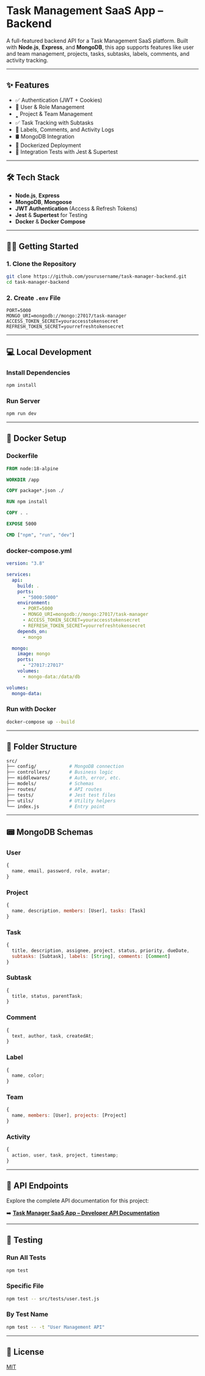# Task Management SaaS App – Backend

A full-featured backend API for a Task Management SaaS platform. Built with **Node.js**, **Express**, and **MongoDB**, this app supports features like user and team management, projects, tasks, subtasks, labels, comments, and activity tracking.

---

## ✨ Features

- ✅ Authentication (JWT + Cookies)
- 👤 User & Role Management
- 🢑 Project & Team Management
- ✅ Task Tracking with Subtasks
- 🍿 Labels, Comments, and Activity Logs
- 🛢️ MongoDB Integration
- 🐳 Dockerized Deployment
- 🧪 Integration Tests with Jest & Supertest

---

## 🛠️ Tech Stack

- **Node.js**, **Express**
- **MongoDB**, **Mongoose**
- **JWT Authentication** (Access & Refresh Tokens)
- **Jest** & **Supertest** for Testing
- **Docker** & **Docker Compose**

---

## 🧑‍💻 Getting Started

### 1. Clone the Repository

```bash
git clone https://github.com/yourusername/task-manager-backend.git
cd task-manager-backend
```

### 2. Create `.env` File

```env
PORT=5000
MONGO_URI=mongodb://mongo:27017/task-manager
ACCESS_TOKEN_SECRET=youraccesstokensecret
REFRESH_TOKEN_SECRET=yourrefreshtokensecret
```

---

## 💻 Local Development

### Install Dependencies

```bash
npm install
```

### Run Server

```bash
npm run dev
```

---

## 🐳 Docker Setup

### Dockerfile

```dockerfile
FROM node:18-alpine

WORKDIR /app

COPY package*.json ./

RUN npm install

COPY . .

EXPOSE 5000

CMD ["npm", "run", "dev"]
```

### docker-compose.yml

```yaml
version: "3.8"

services:
  api:
    build: .
    ports:
      - "5000:5000"
    environment:
      - PORT=5000
      - MONGO_URI=mongodb://mongo:27017/task-manager
      - ACCESS_TOKEN_SECRET=youraccesstokensecret
      - REFRESH_TOKEN_SECRET=yourrefreshtokensecret
    depends_on:
      - mongo

  mongo:
    image: mongo
    ports:
      - "27017:27017"
    volumes:
      - mongo-data:/data/db

volumes:
  mongo-data:
```

### Run with Docker

```bash
docker-compose up --build
```

---

## 📁 Folder Structure

```bash
src/
├── config/            # MongoDB connection
├── controllers/       # Business logic
├── middlewares/       # Auth, error, etc.
├── models/            # Schemas
├── routes/            # API routes
├── tests/             # Jest test files
├── utils/             # Utility helpers
└── index.js           # Entry point
```

---

## 📟 MongoDB Schemas

### User

```js
{
  name, email, password, role, avatar;
}
```

### Project

```js
{
  name, description, members: [User], tasks: [Task]
}
```

### Task

```js
{
  title, description, assignee, project, status, priority, dueDate,
  subtasks: [Subtask], labels: [String], comments: [Comment]
}
```

### Subtask

```js
{
  title, status, parentTask;
}
```

### Comment

```js
{
  text, author, task, createdAt;
}
```

### Label

```js
{
  name, color;
}
```

### Team

```js
{
  name, members: [User], projects: [Project]
}
```

### Activity

```js
{
  action, user, task, project, timestamp;
}
```

---

## 🔗 API Endpoints

Explore the complete API documentation for this project:

➡️ [**Task Manager SaaS App – Developer API Documentation**](https://github.com/shahadatjaman/Task-Manager-SaaS-App---Developer-API-Documentation)

---

## 🧪 Testing

### Run All Tests

```bash
npm test
```

### Specific File

```bash
npm test -- src/tests/user.test.js
```

### By Test Name

```bash
npm test -- -t "User Management API"
```

---

## 📄 License

[MIT](./LICENSE)
